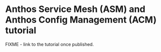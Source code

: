 # Anthos Service Mesh (ASM) and Anthos Config Management (ACM) tutorial

FIXME - link to the tutorial once published.